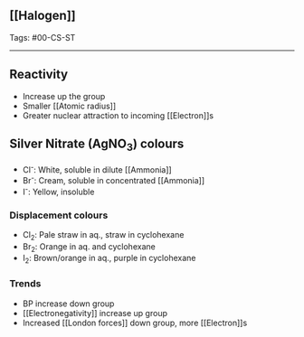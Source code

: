 ## [[Halogen]]
Tags: #00-CS-ST

---
## Reactivity
- Increase up the group
- Smaller [[Atomic radius]]
- Greater nuclear attraction to incoming [[Electron]]s

## Silver Nitrate (AgNO<sub>3</sub>) colours
- Cl<sup>-</sup>: White, soluble in dilute [[Ammonia]]
- Br<sup>-</sup>: Cream, soluble in concentrated [[Ammonia]]
- I<sup>-</sup>: Yellow, insoluble

### Displacement colours
- Cl<sub>2</sub>: Pale straw in aq., straw in cyclohexane
- Br<sub>2</sub>: Orange in aq. and cyclohexane
- I<sub>2</sub>: Brown/orange in aq., purple in cyclohexane

### Trends
- BP increase down group
- [[Electronegativity]] increase up group
- Increased [[London forces]] down group, more [[Electron]]s